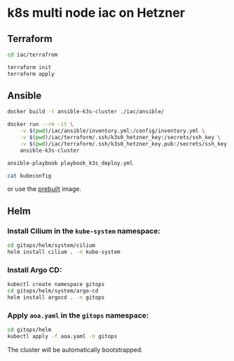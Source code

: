 # k8s multi node iac on Hetzner

## Terraform

```bash
cd iac/terrafrom

terraform init
terraform apply
```

## Ansible

```bash
docker build -t ansible-k3s-cluster ./iac/ansible/

docker run --rm -it \
    -v $(pwd)/iac/ansible/inventory.yml:/config/inventory.yml \
    -v $(pwd)/iac/terraform/.ssh/k3s0_hetzner_key:/secrets/ssh_key \
    -v $(pwd)/iac/terraform/.ssh/k3s0_hetzner_key.pub:/secrets/ssh_key.pub \
    ansible-k3s-cluster

ansible-playbook playbook_k3s_deploy.yml

cat kubeconfig
```
or use the [prebuilt](https://hub.docker.com/repository/docker/ujstor/ansible-k3s-cluster-deploy/general) image.

## Helm

### Install Cilium in the `kube-system` namespace:

```bash
cd gitops/helm/system/cilium
helm install cilium . -n kube-system
```

### Install Argo CD:
```bash
kubectl create namespace gitops
cd gitops/helm/system/argo-cd
helm install argocd . -n gitops
```

### Apply `aoa.yaml` in the `gitops` namespace:
```bash
cd gitops/helm
kubectl apply -f aoa.yaml -n gitops
```

The cluster will be automatically bootstrapped.
